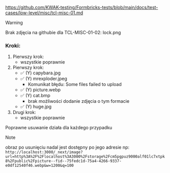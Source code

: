 https://github.com/KWAK-testing/Formbricks-tests/blob/main/docs/test-cases/low-level/misc/tcl-misc-01.md

> [!WARNING]
> Brak zdjęcia na githubie dla TCL-MISC-01-02: lock.png
### Kroki:
1. Pierwszy krok:
	- wszystkie poprawnie
2. Pierwszy krok:
	- ✅ (Y) capybara.jpg
	- ✅ (Y) mrexploder.jpeg 
		- Komunikat błędu: Some files failed to upload
	- ✅ (Y) picture.webp
	- ✅ (Y) cat.bmp
		- brak możliwości dodanie zdjęcia o tym formacie
	- ✅ (Y) huge.jpg
3. Drugi krok:
	- wszystkie poprawnie

Poprawne usuwanie działa dla każdego przypadku

> [!NOTE]
obraz po usunięciu nadal jest dostępny po jego adresie np: `http://localhost:3000/_next/image?url=http%3A%2F%2Flocalhost%3A3000%2Fstorage%2Fcm5pgpuz9000alf01lc7xtpk8%2Fpublic%2Fpicture--fid--75fedc1d-75a4-4266-9337-e0df12540f46.webp&w=1200&q=100`

